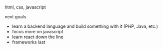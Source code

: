html, css, javascript

next goals
* learn a backend language and build something with it (PHP, Java, etc.)
* focus more on javascript
* learn react down the line
* frameworks last
<!---
bernpayot/bernpayot is a ✨ special ✨ repository because its `README.md` (this file) appears on your GitHub profile.
You can click the Preview link to take a look at your changes.
--->
